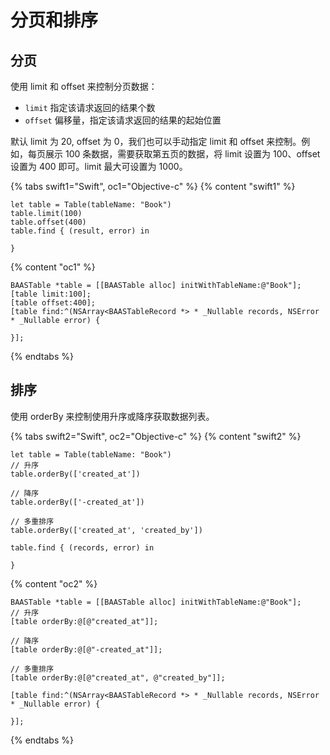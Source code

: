 # 分页和排序

## 分页

使用 limit 和 offset 来控制分页数据：

- `limit`  指定该请求返回的结果个数
- `offset`  偏移量，指定该请求返回的结果的起始位置

默认 limit 为 20, offset 为 0，我们也可以手动指定 limit 和 offset 来控制。例如，每页展示 100 条数据，需要获取第五页的数据，将 limit 设置为 100、offset 设置为 400 即可。limit 最大可设置为 1000。

{% tabs swift1="Swift", oc1="Objective-c" %}
{% content "swift1" %}
```
let table = Table(tableName: "Book")
table.limit(100)
table.offset(400)
table.find { (result, error) in

}
```
{% content "oc1" %}
```
BAASTable *table = [[BAASTable alloc] initWithTableName:@"Book"];
[table limit:100];
[table offset:400];
[table find:^(NSArray<BAASTableRecord *> * _Nullable records, NSError * _Nullable error) {
                        
}];
```
{% endtabs %}

## 排序

使用 orderBy 来控制使用升序或降序获取数据列表。

{% tabs swift2="Swift", oc2="Objective-c" %}
{% content "swift2" %}
```
let table = Table(tableName: "Book")
// 升序
table.orderBy(['created_at'])

// 降序
table.orderBy(['-created_at'])

// 多重排序
table.orderBy(['created_at', 'created_by'])

table.find { (records, error) in

}
```
{% content "oc2" %}
```
BAASTable *table = [[BAASTable alloc] initWithTableName:@"Book"];
// 升序
[table orderBy:@[@"created_at"]];

// 降序
[table orderBy:@[@"-created_at"]];

// 多重排序
[table orderBy:@[@"created_at", @"created_by"]];

[table find:^(NSArray<BAASTableRecord *> * _Nullable records, NSError * _Nullable error) {
                        
}];
```
{% endtabs %}